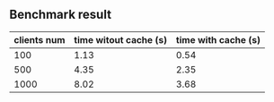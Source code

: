 ## Benchmark result

| clients num | time witout cache (s) | time with cache (s) |
|-------------|-----------------------|---------------------|
| 100         | 1.13                  | 0.54                |
| 500         | 4.35                  | 2.35                |
| 1000        | 8.02                  | 3.68                |
